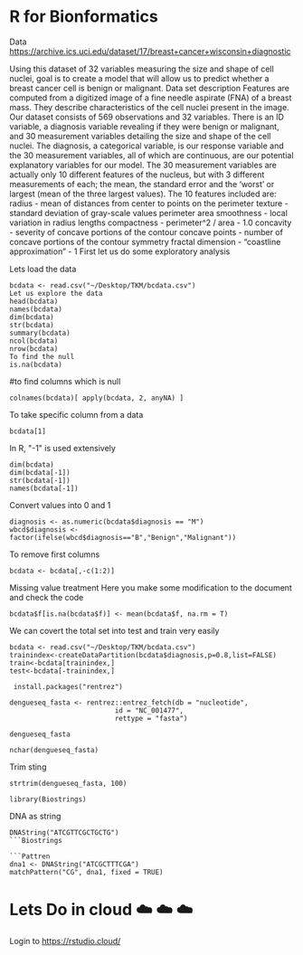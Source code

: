 # R for Bionformatics 
Data
https://archive.ics.uci.edu/dataset/17/breast+cancer+wisconsin+diagnostic


Using this dataset of 32 variables measuring the size and shape of cell nuclei, goal is to create a model that will allow us to predict whether a breast cancer cell is benign or malignant.
Data set description
Features are computed from a digitized image of a fine needle aspirate (FNA) of a breast mass. They describe characteristics of the cell nuclei present in the image. Our dataset consists of 569 observations and 32 variables. There is an ID variable, a diagnosis variable revealing if they were benign or malignant, and 30 measurement variables detailing the size and shape of the cell nuclei. The diagnosis, a categorical variable, is our response variable and the 30 measurement variables, all of which are continuous, are our potential explanatory variables for our model. The 30 measurement variables are actually only 10 different features of the nucleus, but with 3 different measurements of each; the mean, the standard error and the ‘worst’ or largest (mean of the three largest values). The 10 features included are:
radius - mean of distances from center to points on the perimeter
texture - standard deviation of gray-scale values
perimeter
area
smoothness - local variation in radius lengths
compactness - perimeter^2 / area - 1.0
concavity - severity of concave portions of the contour
concave points - number of concave portions of the contour
symmetry
fractal dimension - “coastline approximation” - 1
First let us do some exploratory analysis

Lets load the data
```
bcdata <- read.csv("~/Desktop/TKM/bcdata.csv")
Let us explore the data
head(bcdata)
names(bcdata)
dim(bcdata)
str(bcdata)
summary(bcdata)
ncol(bcdata)
nrow(bcdata)
To find the null
is.na(bcdata)
```

#to find columns which is null
```
colnames(bcdata)[ apply(bcdata, 2, anyNA) ]
```
To take specific column from a data
```
bcdata[1]
```
In R, "-1" is used extensively
```
dim(bcdata)
dim(bcdata[-1])
str(bcdata[-1])
names(bcdata[-1])
```
Convert values into 0 and 1
```
diagnosis <- as.numeric(bcdata$diagnosis == "M")
wbcd$diagnosis <- factor(ifelse(wbcd$diagnosis=="B","Benign","Malignant"))
```
To remove first columns
```
bcdata <- bcdata[,-c(1:2)]
```
Missing value treatment
Here you make some modification to the document and check the code
```
bcdata$f[is.na(bcdata$f)] <- mean(bcdata$f, na.rm = T)
```
We can covert the total set into test and train very easily
```
bcdata <- read.csv("~/Desktop/TKM/bcdata.csv")
trainindex<-createDataPartition(bcdata$diagnosis,p=0.8,list=FALSE)
train<-bcdata[trainindex,] 
test<-bcdata[-trainindex,]
```

```install packages
 install.packages("rentrez")
```

```import sequence
dengueseq_fasta <- rentrez::entrez_fetch(db = "nucleotide", 
                          id = "NC_001477", 
                          rettype = "fasta")
```
```fasta                          
dengueseq_fasta
```
```count char 
nchar(dengueseq_fasta)
```
Trim sting 

```Trim sting 
strtrim(dengueseq_fasta, 100)
```

```Biostrings 
library(Biostrings)
```
DNA as string
```DNA
DNAString("ATCGTTCGCTGCTG")
```Biostrings 

```Pattren 
dna1 <- DNAString("ATCGCTTTCGA")
matchPattern("CG", dna1, fixed = TRUE)
```


# Lets Do in cloud  :cloud: :cloud: :cloud:

Login to 
https://rstudio.cloud/
